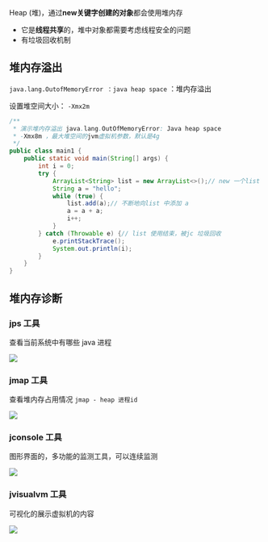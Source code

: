 
Heap (堆)，通过**new关键字创建的对象**都会使用堆内存

* 它是**线程共享**的，堆中对象都需要考虑线程安全的问题
* 有垃圾回收机制



## 堆内存溢出

`java.lang.OutofMemoryError ：java heap space` ：堆内存溢出

设置堆空间大小： `-Xmx2m`

```java
/**
 * 演示堆内存溢出 java.lang.OutOfMemoryError: Java heap space
 * -Xmx8m ，最大堆空间的jvm虚拟机参数，默认是4g
 */
public class main1 {
    public static void main(String[] args) {
        int i = 0;
        try {
            ArrayList<String> list = new ArrayList<>();// new 一个list 存入堆中
            String a = "hello";
            while (true) {
                list.add(a);// 不断地向list 中添加 a
                a = a + a;
                i++;
            }
        } catch (Throwable e) {// list 使用结束，被jc 垃圾回收
            e.printStackTrace();
            System.out.println(i);
        }
    }
}
```


## 堆内存诊断

### jps 工具

查看当前系统中有哪些 java 进程

![](Java/JVM/assets/JVM%E5%A0%86/101c5d61118ae0a615989488b1b890e4_MD5.png)



### jmap 工具

查看堆内存占用情况 `jmap - heap 进程id`

![](Java/JVM/assets/JVM%E5%A0%86/6722723fe7a8af2439bfa71a3a508858_MD5.png)



### jconsole 工具

图形界面的，多功能的监测工具，可以连续监测

![](Java/JVM/assets/JVM%E5%A0%86/6974636377f4242ada5ea22361463629_MD5.png)



### jvisualvm 工具

可视化的展示虚拟机的内容

![](Java/JVM/assets/JVM%E5%A0%86/69bd0280a06c0c8ec5d37384f7d780e8_MD5.png)

